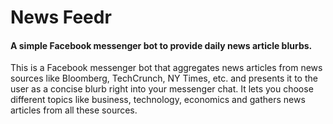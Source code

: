 # News Feedr

#### A simple Facebook messenger bot to provide daily news article blurbs.

This is a Facebook messenger bot that aggregates news articles from news sources like Bloomberg, TechCrunch, NY Times, etc. and presents it to the user as a concise blurb right into your messenger chat. It lets you choose different topics like business, technology, economics and gathers news articles from all these sources.


